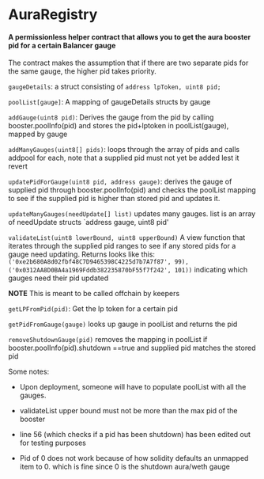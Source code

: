 # AuraRegistry
#### A permissionless helper contract that allows you to get the aura booster pid for a certain Balancer gauge

The contract makes the assumption that if there are two separate pids for the same gauge, the higher pid takes priority. 

`gaugeDetails`: a struct consisting of 
`address lpToken, uint8 pid;`

`poolList[gauge]`: A mapping of gaugeDetails structs by gauge

`addGauge(uint8 pid)`: Derives the gauge from the pid by calling booster.poolInfo(pid) and stores the pid+lptoken in poolList(gauge), mapped by gauge

`addManyGauges(uint8[] pids)`: loops through the array of pids and calls addpool for each, note that a supplied pid must not yet be added lest it revert

`updatePidForGauge(uint8 pid, address gauge)`: derives the gauge of supplied pid through booster.poolInfo(pid) and checks the poolList mapping to see if the supplied pid is higher than stored pid and updates it.  

`updateManyGauges(needUpdate[] list)` updates many gauges.  list is an array of needUpdate structs `address gauge, uint8 pid'

`validateList(uint8 lowerBound, uint8 upperBound)` A view function that iterates through the supplied pid ranges to see if any stored pids for a gauge need updating. Returns looks like this:
`('0xe2b680A8d02fbf48C7D9465398C4225d7b7A7f87', 99), ('0x0312AA8D0BA4a1969Fddb382235870bF55f7f242', 101))` indicating which gauges need their pid updated

**NOTE** This is meant to be called offchain by keepers 

`getLPFromPid(pid)`: Get the lp token for a certain pid

`getPidFromGauge(gauge)` looks up gauge in poolList and returns the pid

`removeShutdownGauge(pid)` removes the mapping in poolList if booster.poolInfo(pid).shutdown ==true and supplied pid matches the stored pid 

Some notes:
* Upon deployment, someone will have to populate poolList with all the gauges.  

* validateList upper bound must not be more than the max pid of the booster

* line 56 (which checks if a pid has been shutdown) has been edited out for testing purposes

* Pid of 0 does not work because of how solidity defaults an unmapped item to 0.  which is fine since 0 is the shutdown aura/weth gauge